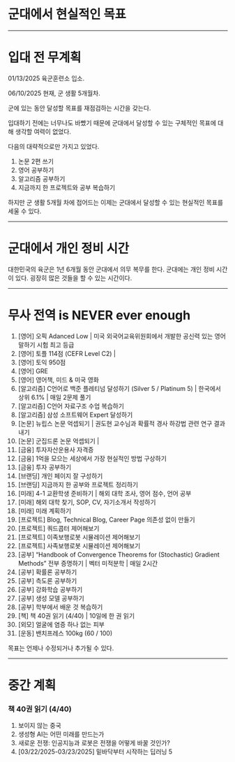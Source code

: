 # 군대에서 현실적인 목표

----------------------------------------------------------------------

# 입대 전 무계획

01/13/2025 육군훈련소 입소.

06/10/2025 현재, 군 생활 5개월차.

군에 있는 동안 달성할 목표를 재점검하는 시간을 갖는다.

입대하기 전에는 너무나도 바빴기 때문에 군대에서 달성할 수 있는 구체적인 목표에 대해 생각할 여력이 없었다.

다음의 대략적으로만 가지고 있었다.

1. 논문 2편 쓰기
2. 영어 공부하기
3. 알고리즘 공부하기
4. 지금까지 한 프로젝트와 공부 복습하기

하지만 군 생활 5개월 차에 접어드는 이제는 군대에서 달성할 수 있는 현실적인 목표를 세울 수 있다.

----------------------------------------------------------------------

# 군대에서 개인 정비 시간

대한민국의 육군은 1년 6개월 동안 군대에서 의무 복무를 한다. 군대에는 개인 정비 시간이 있다. 굉장히 많은 것들을 할 수 있는 시간이다.

----------------------------------------------------------------------

# 무사 전역 is NEVER ever enough

1. [영어] 오픽 Adanced Low | 미국 외국어교육위원회에서 개발한 공신력 있는 영어 말하기 시험 최고 등급
2. [영어] 토플 114점 (CEFR Level C2) | 
3. [영어] 토익 950점
4. [영어] GRE
5. [영어] 영어책, 미드 & 미국 영화
6. [알고리즘] C언어로 백준 플레티넘 달성하기 (Silver 5 / Platinum 5) | 한국에서 상위 6.1% | 매일 2문제 풀기
7. [알고리즘] C언어 자료구조 수업 복습하기
8. [알고리즘] 삼성 소프트웨어 Expert 달성하기
9. [논문] 뉴립스 논문 억셉되기 | 권도현 교수님과 확률적 경사 하강법 관련 연구 결과 내기
10. [논문] 군집드론 논문 억셉되기 |
11. [금융] 투자자산운용사 자격증
12. [금융] 1억을 모으는 세상에서 가장 현실적인 방법 구상하기
13. [금융] 투자 공부하기
14. [브랜딩] 개인 페이지 잘 구성하기
15. [브랜딩] 지금까지 한 공부와 프로젝트 정리하기
16. [미래] 4-1 교환학생 준비하기 | 해외 대학 조사, 영어 점수, 언어 공부
17. [미래] 해외 대학 찾기, SOP, CV, 자기소개서 작성하기
18. [미래] 미래 계획하기
19. [프로젝트] Blog, Technical Blog, Career Page 의존성 없이 만들기
20. [프로젝트] 쿼드콥터 제어해보기
21. [프로젝트] 이족보행로봇 시뮬레이션 제어해보기
22. [프로젝트] 사족보행로봇 시뮬레이션 제어해보기
23. [공부] “Handbook of Convergence Theorems for (Stochastic) Gradient Methods” 전부 증명하기 | 벡터 미적분학 | 매일 2시간
24. [공부] 확률론 공부하기
25. [공부] 측도론 공부하기
26. [공부] 강화학습 공부하기
27. [공부] 생성 모델 공부하기
28. [공부] 학부에서 배운 것 복습하기
29. [책] 책 40권 읽기 (4/40) | 10일에 한 권 읽기
30. [외모] 얼굴에 염증 하나 없는 피부
31. [운동] 밴치프레스 100kg (60 / 100)

목표는 언제나 수정되거나 추가될 수 있다.

----------------------------------------------------------------------

# 중간 계획

### 책 40권 읽기 (4/40)

1. 보이지 않는 중국
2. 생성형 AI는 어떤 미래를 만드는가
3. 새로운 전쟁: 인공지능과 로봇은 전쟁을 어떻게 바꿀 것인가?
4. [03/22/2025-03/23/2025] 밑바닥부터 시작하는 딥러닝 5
